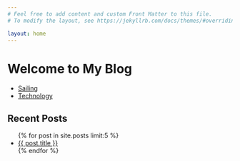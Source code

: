 ```yaml
---
# Feel free to add content and custom Front Matter to this file.
# To modify the layout, see https://jekyllrb.com/docs/themes/#overriding-theme-defaults

layout: home
---
```

# Welcome to My Blog

<nav>
  <ul>
    <li><a href="/sailing/">Sailing</a></li>
    <li><a href="/technology/">Technology</a></li>
  </ul>
</nav>

## Recent Posts

<ul>
  {% for post in site.posts limit:5 %}
    <li>
      <a href="{{ post.url }}">{{ post.title }}</a>
    </li>
  {% endfor %}
</ul>